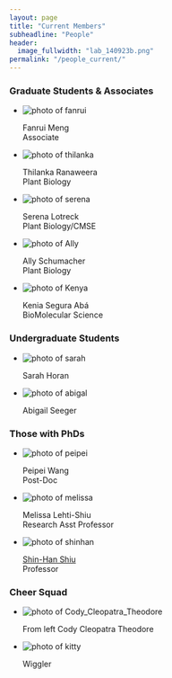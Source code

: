 ```yaml
---
layout: page
title: "Current Members"
subheadline: "People"
header:
  image_fullwidth: "lab_140923b.png"
permalink: "/people_current/"
---
```


<head>
  <base href="https://ShiuLab.github.io/images/people/">
</head>

<H3>Graduate Students & Associates</H3>
<ul class="small-block-grid-2 medium-block-grid-3 large-block-grid-4">
  <li><img src="fanrui.jpg" alt='photo of fanrui'><p>Fanrui Meng<br>Associate</p></li>
  <li><img src="thilanka.jpg" alt='photo of thilanka'><p>Thilanka Ranaweera<br>Plant Biology</p></li>
  <li><img src="Serena.png" alt='photo of serena'><p>Serena Lotreck<br>Plant Biology/CMSE</p></li>
  <li><img src="Ally.png" alt='photo of Ally'><p> Ally Schumacher<br>Plant Biology</p></li>
  <li><img src="Kenya.png" alt='photo of Kenya'><p> Kenia Segura Abá<br>BioMolecular Science</p></li>
</ul>

<H3>Undergraduate Students</H3>
<ul class="small-block-grid-2 medium-block-grid-3 large-block-grid-4">
  <li><img src="sarah.png" alt='photo of sarah'><p>Sarah Horan</p></li>
  <li><img src="abigal.png" alt='photo of abigal'><p>Abigail Seeger</p></li>
</ul>

<H3>Those with PhDs</H3>
<html>
<body>
<ul class="small-block-grid-2 medium-block-grid-3 large-block-grid-4">
  <li><img src="peipei.jpg" alt='photo of peipei'><p>Peipei Wang<br>Post-Doc</p></li>
  <li><img src="melissa.jpg" alt='photo of melissa'><p>Melissa Lehti-Shiu<br>Research Asst Professor</p></li>
  <li><img src="shinhan.png" alt='photo of shinhan'><p><a href="people/Shiu">Shin-Han Shiu</a><br>Professor</p></li>
</ul>

<H3>Cheer Squad</H3>
<ul class="small-block-grid-2 medium-block-grid-3 large-block-grid-4">
  <li><img src="Cody_Cleopatra_Theodore.png" alt='photo of Cody_Cleopatra_Theodore'><p>From left Cody Cleopatra Theodore</p></li>
  <li><img src="Kitty.png" alt='photo of kitty'><p>Wiggler</p></li>
</ul>
</body>
</html>
